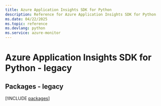 ```yaml
---
title: Azure Application Insights SDK for Python
description: Reference for Azure Application Insights SDK for Python
ms.date: 04/22/2025
ms.topic: reference
ms.devlang: python
ms.service: azure-monitor
---
```

# Azure Application Insights SDK for Python - legacy
## Packages - legacy
[!INCLUDE [packages](application-insights-index.md)]